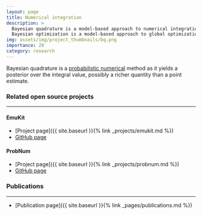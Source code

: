 ```yaml
---
layout: page
title: Numerical integration
description: >
  Bayesian quadrature is a model-based approach to numerical integration similar to how 
  Bayesian optimization is a model-based approach to global optimization. 
img: assets/img/project_thumbnails/bq.png
importance: 29
category: research
---
```


Bayesian quadrature is a [probabilistic numerical](https://en.wikipedia.org/wiki/Probabilistic_numerics#Integration) 
method as it yields a posterior over the integral value, possibly a richer quantity than a point estimate.

### Related open source projects

---

#### EmuKit
- [Project page]({{ site.baseurl }}{% link _projects/emukit.md %})
- [GitHub page](https://github.com/EmuKit/emukit) 

#### ProbNum
- [Project page]({{ site.baseurl }}{% link _projects/probnum.md %})
- [GitHub page](https://github.com/probabilistic-numerics/probnum)

### Publications

---
- [Publication page]({{ site.baseurl }}{% link _pages/publications.md %})
